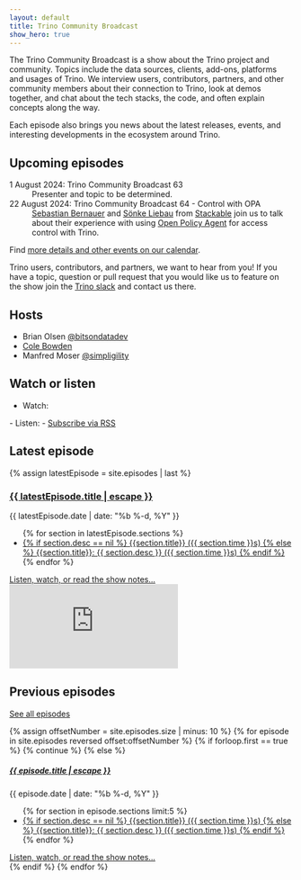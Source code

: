 ```yaml
---
layout: default
title: Trino Community Broadcast
show_hero: true
---
```


<div class="container container__broadcast">
<div class="row spacer-60">
<div markdown="1" class="col-lg-8">

The Trino Community Broadcast is a show about the Trino project and community.
Topics include the data sources, clients, add-ons, platforms and usages of
Trino. We interview users, contributors, partners, and other community members
about their connection to Trino, look at demos together, and chat about the tech
stacks, the code, and often explain concepts along the way.

Each episode also brings you news about the latest releases, events, and
interesting developments in the ecosystem around Trino.

## Upcoming episodes

<dl>

<dt>1 August 2024: Trino Community Broadcast 63</dt>
<dd>Presenter and topic to be determined.</dd>

<dt>22 August 2024: Trino Community Broadcast 64 - Control with OPA</dt>
<dd>
<a href="https://www.linkedin.com/in/sebastian-bernauer-622b95167/">Sebastian Bernauer</a>
and <a href="https://www.linkedin.com/in/soenkeliebau/">Sönke Liebau</a>
from <a href="{{site.url}}/users#stackable">Stackable</a> join us to
talk about their experience with using
<a href="{{site.url}}/ecosystem/add-on.html#open-policy-agent">Open Policy Agent</a>
for access control with Trino.</dd>

</dl>

Find [more details and other events on our calendar]({{site.url}}/community.html#events).

Trino users, contributors, and partners, we want to hear from you! If you have a
topic, question or pull request that you would like us to feature on the show
join the [Trino slack]({{site.url}}/slack) and contact us there.

</div>
<div markdown="1" class="col-lg-3">

## Hosts

- Brian Olsen [@bitsondatadev](https://twitter.com/bitsondatadev)
- [Cole Bowden](https://www.linkedin.com/in/cole-m-bowden)
- Manfred Moser [@simpligility](https://twitter.com/simpligility)

## Watch or listen

- Watch:
<a href="https://www.youtube.com/playlist?list=PLFnr63che7war_NzC7CJQjFuUKLYC7nYh" target="_blank">
  <i class="fab fa-youtube watch-listen-icon" title="Youtube"></i>
</a>
<a href="https://www.twitch.tv/trinodb" target="_blank">
  <i class="fab fa-twitch watch-listen-icon" title="Twitch"></i>
</a>
- Listen:
<a href="https://podcasts.apple.com/us/podcast/trino-community-broadcast/id1533484786" target="_blank">
  <i class="fab fa-apple watch-listen-icon" title="Apple"></i>
</a>
<a href="https://podcasts.google.com/feed/aHR0cHM6Ly9mYXN0Lndpc3RpYS5jb20vY2hhbm5lbHMvN2Z1dzA0czd2Yy9yc3M" target="_blank">
  <i class="fab fa-google watch-listen-icon" title="Google"></i>
</a>
- <a href="{{ '/broadcast/feed.xml' | relative_url }}">Subscribe via RSS</a>

</div>
<div markdown="1" class="col-md-12">

## Latest episode

{% assign latestEpisode =  site.episodes | last %}

<div class="post-entry card latest-entry">
  <div class="d-flex flex-column-reverse flex-lg-row justify-content-between">
    <div class="latest-entry-text-container">
      <h3><a class="post-link" href="{{ latestEpisode.url | relative_url }}">{{ latestEpisode.title | escape }}</a></h3>
      <span class="post-meta">{{ latestEpisode.date | date: "%b %-d, %Y" }}</span>
      <ul>
      {% for section in latestEpisode.sections %}
        <li>
          <a href="https://www.youtube.com/watch?v={{ latestEpisode.youtube_id }}&t={{ section.time }}s" target="_blank">
          {% if section.desc == nil %}
            {{section.title}} ({{ section.time }}s)
          {% else %}
            {{section.title}}: {{ section.desc }} ({{ section.time }}s)
          {% endif %}
        </a>
        </li>
      {% endfor %}
      </ul>
      <a href="{{ site.baseurl }}{{ latestEpisode.url }}" style="margin-top: auto;">Listen, watch, or read the show notes...</a>
    </div>
    <div class="latest-entry-video-container">
        <div class="latest-entry-video-wrapper">
          <iframe src="https://www.youtube.com/embed/{{ latestEpisode.youtube_id }}" frameborder="0" allowfullscreen></iframe>
        </div>
    </div>
  </div>
</div>

<div markdown="1" class="previous-episode-header">

## Previous episodes

<a href="/broadcast/episodes.html">See all episodes</a>
</div>
<div class="episode-grid">
{% assign offsetNumber = site.episodes.size | minus: 10 %}
{% for episode in site.episodes reversed offset:offsetNumber %}
{% if forloop.first == true %}
 {% continue %}
{% else %}
  <div class="post-entry card">
    <h5><a class="post-link" href="{{ episode.url | relative_url }}">{{ episode.title | escape }}</a></h5>
    <span class="post-meta">{{ episode.date | date: "%b %-d, %Y" }}</span>
    <ul>
    {% for section in episode.sections limit:5 %}
      <li>
        <a href="https://www.youtube.com/watch?v={{ episode.youtube_id }}&t={{ section.time }}s" target="_blank">
        {% if section.desc == nil %}
          {{section.title}} ({{ section.time }}s)
        {% else %}
          {{section.title}}: {{ section.desc }} ({{ section.time }}s)
        {% endif %}
        </a>
      </li>
    {% endfor %}
    </ul>
    <a href="{{ site.baseurl }}{{ episode.url }}">Listen, watch, or read the show notes...</a>
  </div>
{% endif %}
{% endfor %}
</div>

</div>
</div>
</div>
